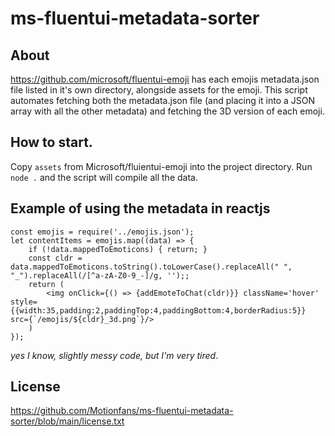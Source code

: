 # ms-fluentui-metadata-sorter

## About
https://github.com/microsoft/fluentui-emoji has each emojis metadata.json file listed in it's own directory, alongside assets for the emoji. This script automates fetching both the metadata.json file (and placing it into a JSON array with all the other metadata) and fetching the 3D version of each emoji.

## How to start.
Copy ``assets`` from Microsoft/fluientui-emoji into the project directory.
Run ``node .`` and the script will compile all the data.

## Example of using the metadata in reactjs

```
const emojis = require('../emojis.json');
let contentItems = emojis.map((data) => {
    if (!data.mappedToEmoticons) { return; }
    const cldr = data.mappedToEmoticons.toString().toLowerCase().replaceAll(" ", "_").replaceAll(/[^a-zA-Z0-9_-]/g, '');;
    return (
        <img onClick={() => {addEmoteToChat(cldr)}} className='hover' style={{width:35,padding:2,paddingTop:4,paddingBottom:4,borderRadius:5}} src={`/emojis/${cldr}_3d.png`}/>
    )
});
```

*yes I know, slightly messy code, but I'm very tired*.


## License
https://github.com/Motionfans/ms-fluentui-metadata-sorter/blob/main/license.txt
